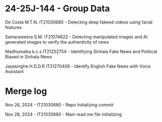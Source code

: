 # 24-25J-144 - Group Data

De Costa M.T.N. IT21030680 - 
Detecting deep fakeed videos using facial features

Samaraweera S.M. IT21074622 - 
Detecting manipulated images and AI generated images to verify the authenticity of news

Madhumalka k.c.s IT21252754 - 
Identifying Sinhala Fake News and Political Biased in 
Sinhala News

Jayasinghe H.D.D.R IT21270406 -
Identify English Fake News with Voice Assistant

# Merge log

Nov 26, 2024 - IT21030680 - Repo Initializing commit

Nov 28, 2024 - IT21030680 - Main read me file initializing
